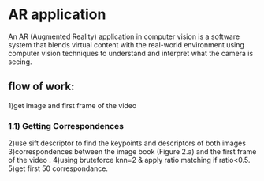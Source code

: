 # AR application
An AR (Augmented Reality) application in computer vision is a software system that blends virtual content with the real-world environment using computer vision techniques to understand and interpret what the camera is seeing.
## flow of work:
1)get image and first frame of the video
### 1.1) Getting Correspondences
2)use sift descriptor to find the keypoints and descriptors of both images
3)correspondences between the image book (Figure 2.a) and the first frame of the video .
4)using bruteforce knn=2 & apply ratio matching if ratio<0.5.
5)get first 50 correspondance.
